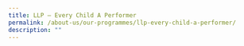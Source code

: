```yaml
---
title: LLP – Every Child A Performer
permalink: /about-us/our-programmes/llp-every-child-a-performer/
description: ""
---
```

